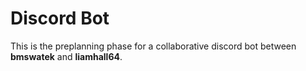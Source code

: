 # Discord Bot

This is the preplanning phase for a collaborative discord bot between **bmswatek**
and **liamhall64**.